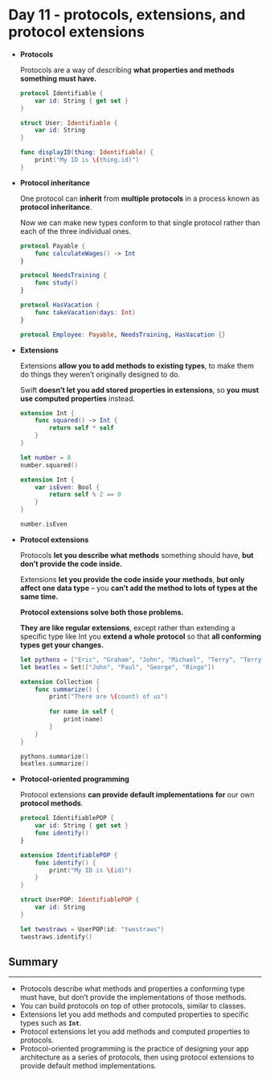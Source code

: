 # Day 11 - protocols, extensions, and protocol extensions

- **Protocols**

    Protocols are a way of describing **what properties and methods something must have.**

    ```swift
    protocol Identifiable {
        var id: String { get set }
    }

    struct User: Identifiable {
        var id: String
    }

    func displayID(thing: Identifiable) {
        print("My ID is \(thing.id)")
    }
    ```

- **Protocol inheritance**

    One protocol can **inherit** from **multiple protocols** in a process known as **protocol inheritance**.

    Now we can make new types conform to that single protocol rather than each of the three individual ones.

    ```swift
    protocol Payable {
        func calculateWages() -> Int
    }

    protocol NeedsTraining {
        func study()
    }

    protocol HasVacation {
        func takeVacation(days: Int)
    }

    protocol Employee: Payable, NeedsTraining, HasVacation {}
    ```

- **Extensions**

    Extensions **allow you to add methods to existing types**, to make them do things they weren’t originally designed to do.

    Swift **doesn’t let you add stored properties in extensions**, so **you** **must** **use computed properties** instead.

    ```swift
    extension Int {
        func squared() -> Int {
            return self * self
        }
    }

    let number = 8
    number.squared()

    extension Int {
        var isEven: Bool {
            return self % 2 == 0
        }
    }

    number.isEven
    ```

- **Protocol extensions**

    Protocols **let you describe what methods** something should have, **but don’t provide the code inside.**

    Extensions **let you provide the code inside your methods**, **but only affect one data type** – you **can’t add the method to lots of types at the same time.**

    **Protocol extensions solve both those problems.**

    **They are like regular extensions**, except rather than extending a specific type like Int you **extend a whole protocol** so that **all conforming types get your changes.**

    ```swift
    let pythons = ["Eric", "Graham", "John", "Michael", "Terry", "Terry"]
    let beatles = Set(["John", "Paul", "George", "Ringo"])

    extension Collection {
        func summarize() {
            print("There are \(count) of us")
            
            for name in self {
                print(name)
            }
        }
    }

    pythons.summarize()
    beatles.summarize()
    ```

- **Protocol-oriented programming**

    Protocol extensions **can provide default implementations** **for** our own **protocol methods**.

    ```swift
    protocol IdentifiablePOP {
        var id: String { get set }
        func identify()
    }

    extension IdentifiablePOP {
        func identify() {
            print("My ID is \(id)")
        }
    }

    struct UserPOP: IdentifiablePOP {
        var id: String
    }

    let twostraws = UserPOP(id: "twostraws")
    twostraws.identify()
    ```

## Summary

---

- Protocols describe what methods and properties a conforming type must have, but don’t provide the implementations of those methods.
- You can build protocols on top of other protocols, similar to classes.
- Extensions let you add methods and computed properties to specific types such as **`Int`**.
- Protocol extensions let you add methods and computed properties to protocols.
- Protocol-oriented programming is the practice of designing your app architecture as a series of protocols, then using protocol extensions to provide default method implementations.
